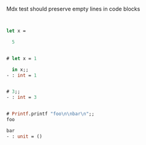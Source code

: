 Mdx test should preserve empty lines in code blocks

```ocaml


let x =

  5

```

```ocaml

# let x = 1

  in x;;
- : int = 1


# 3;;
- : int = 3


# Printf.printf "foo\n\nbar\n";;
foo

bar
- : unit = ()
```
